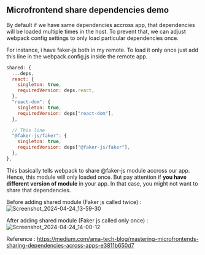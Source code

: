 ## Microfrontend share dependencies demo

By default if we have same dependencies accross app, that dependencies will be loaded multiple times in the host. To prevent that, we can adjust webpack config settings to only load particular dependencies once.

For instance, i have faker-js both in my remote. To load it only once just add this line in the webpack.config.js inside the remote app.

```js
shared: {
  ...deps,
  react: {
    singleton: true,
    requiredVersion: deps.react,
  },
  "react-dom": {
    singleton: true,
    requiredVersion: deps["react-dom"],
  },

  // This line
  "@faker-js/faker": {
    singleton: true,
    requiredVersion: deps["@faker-js/faker"],
  },
},

```
This basically tells webpack to share @faker-js module accross our app. Hence, this module will only loaded once. But pay attention if **you have different version of module** in your app. In that case, you might not want to share that dependencies.

Before adding shared module (Faker js called twice) : 
![Screenshot_2024-04-24_13-59-30](https://github.com/agus-wesly/mf-shared-deps/assets/98297487/218fde18-c247-4ae9-8f77-81314109e44a)


After adding shared module (Faker js called only once) : 
![Screenshot_2024-04-24_14-00-12](https://github.com/agus-wesly/mf-shared-deps/assets/98297487/aea13104-7b9b-43b0-9700-4e2aa78ca870)


Reference : 
https://medium.com/ama-tech-blog/mastering-microfrontends-sharing-dependencies-across-apps-e3811b650d7

